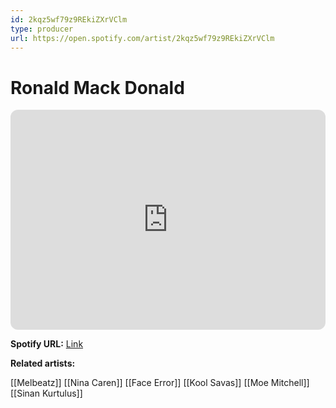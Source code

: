 ```yaml
---
id: 2kqz5wf79z9REkiZXrVClm
type: producer
url: https://open.spotify.com/artist/2kqz5wf79z9REkiZXrVClm
---
```

# Ronald Mack Donald

<iframe style="border-radius:12px" src="https://open.spotify.com/embed/artist/2kqz5wf79z9REkiZXrVClm" width="100%" height="352" frameBorder="0" allowfullscreen="" allow="autoplay; clipboard-write; encrypted-media; fullscreen; picture-in-picture" loading="lazy"></iframe>

**Spotify URL:** [Link](https://open.spotify.com/artist/2kqz5wf79z9REkiZXrVClm)

**Related artists:**

[[Melbeatz]]
[[Nina Caren]]
[[Face Error]]
[[Kool Savas]]
[[Moe Mitchell]]
[[Sinan Kurtulus]]
